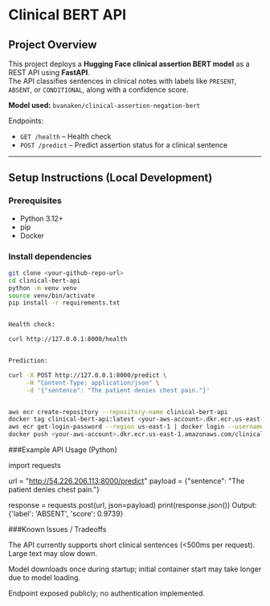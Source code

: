 # Clinical BERT API

## Project Overview
This project deploys a **Hugging Face clinical assertion BERT model** as a REST API using **FastAPI**.  
The API classifies sentences in clinical notes with labels like `PRESENT`, `ABSENT`, or `CONDITIONAL`, along with a confidence score.  

**Model used:** `bvanaken/clinical-assertion-negation-bert`  

Endpoints:
- `GET /health` – Health check
- `POST /predict` – Predict assertion status for a clinical sentence

---

## Setup Instructions (Local Development)

### Prerequisites
- Python 3.12+
- pip
- Docker 

### Install dependencies
```bash
git clone <your-github-repo-url>
cd clinical-bert-api
python -m venv venv
source venv/bin/activate   
pip install -r requirements.txt


Health check:

curl http://127.0.0.1:8000/health


Prediction:

curl -X POST http://127.0.0.1:8000/predict \
     -H "Content-Type: application/json" \
     -d '{"sentence": "The patient denies chest pain."}'
```

```bash

aws ecr create-repository --repository-name clinical-bert-api
docker tag clinical-bert-api:latest <your-aws-account>.dkr.ecr.us-east-1.amazonaws.com/clinical-bert-api:latest
aws ecr get-login-password --region us-east-1 | docker login --username AWS --password-stdin <your-aws-account>.dkr.ecr.us-east-1.amazonaws.com
docker push <your-aws-account>.dkr.ecr.us-east-1.amazonaws.com/clinical-bert-api:latest

```

###Example API Usage (Python)

import requests

url = "http://54.226.206.113:8000/predict"
payload = {"sentence": "The patient denies chest pain."}

response = requests.post(url, json=payload)
print(response.json())
 Output: {'label': 'ABSENT', 'score': 0.9739}


###Known Issues / Tradeoffs

The API currently supports short clinical sentences (<500ms per request). Large text may slow down.

Model downloads once during startup; initial container start may take longer due to model loading.

Endpoint exposed publicly; no authentication implemented.


